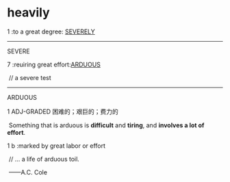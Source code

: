 # heavily

1 :to a great degree: [SEVERELY](https://www.merriam-webster.com/dictionary/severely)

<hr />

SEVERE

7 :reuiring great effort:[ARDUOUS](https://www.merriam-webster.com/dictionary/arduous)

​	// a severe test

<hr/>

ARDUOUS  

1 ADJ-GRADED 困难的；艰巨的；费力的

​	Something that is arduous is **difficult** and **tiring**, and **involves a lot of effort**.



1 b :marked by great labor or effort

​	// ... a life of arduous toil.

​	——A.C. Cole